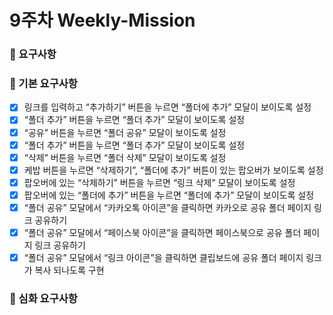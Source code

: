 # 9주차 Weekly-Mission

### 📌 요구사항

### 🔎 기본 요구사항

- [x] 링크를 입력하고 “추가하기” 버튼을 누르면 “폴더에 추가” 모달이 보이도록 설정 <br />
- [x] “폴더 추가” 버튼을 누르면 “폴더 추가” 모달이 보이도록 설정 <br />
- [x] “공유” 버튼을 누르면 “폴더 공유” 모달이 보이도록 설정 <br />
- [x] “폴더 추가” 버튼을 누르면 “폴더 추가” 모달이 보이도록 설정 <br />
- [x] “삭제” 버튼을 누르면 “폴더 삭제” 모달이 보이도록 설정 <br />
- [x] 케밥 버튼을 누르면 “삭제하기”, “폴더에 추가” 버튼이 있는 팝오버가 보이도록 설정 <br />
- [x] 팝오버에 있는 “삭제하기” 버튼을 누르면 “링크 삭제” 모달이 보이도록 설정 <br />
- [x] 팝오버에 있는 “폴더에 추가” 버튼을 누르면 “폴더에 추가” 모달이 보이도록 설정 <br />
- [x] “폴더 공유” 모달에서 “카카오톡 아이콘”을 클릭하면 카카오로 공유 폴더 페이지 링크 공유하기 <br />
- [x] “폴더 공유” 모달에서 “페이스북 아이콘”을 클릭하면 페이스북으로 공유 폴더 페이지 링크 공유하기 <br />
- [x] “폴더 공유” 모달에서 “링크 아이콘”을 클릭하면 클립보드에 공유 폴더 페이지 링크가 복사 되나도록 구현 <br />

### 🔎 심화 요구사항
